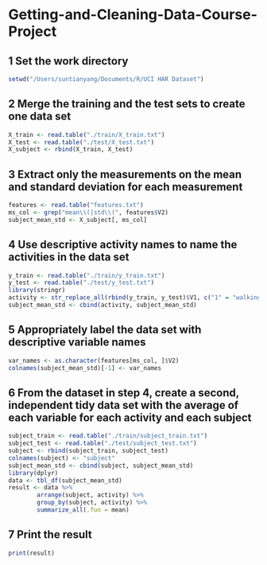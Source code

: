 # Getting-and-Cleaning-Data-Course-Project
## 1 Set the work directory
``` R
setwd("/Users/suntianyang/Documents/R/UCI HAR Dataset")
```
## 2 Merge the training and the test sets to create one data set
``` R
X_train <- read.table("./train/X_train.txt")
X_test <- read.table("./test/X_test.txt")
X_subject <- rbind(X_train, X_test)
```
## 3 Extract only the measurements on the mean and standard deviation for each measurement
``` R
features <- read.table("features.txt")
ms_col <- grep("mean\\(|std\\(", features$V2)
subject_mean_std <- X_subject[, ms_col]
```
## 4 Use descriptive activity names to name the activities in the data set
``` R
y_train <- read.table("./train/y_train.txt")
y_test <- read.table("./test/y_test.txt")
library(stringr)
activity <- str_replace_all(rbind(y_train, y_test)$V1, c("1" = "walking", "2" = "walking_upstairs", "3" = "walking_downstairs", "4" = "sitting", "5" = "standing", "6" = "laying"))
subject_mean_std <- cbind(activity, subject_mean_std)
```
## 5 Appropriately label the data set with descriptive variable names
``` R
var_names <- as.character(features[ms_col, ]$V2)
colnames(subject_mean_std)[-1] <- var_names
```
## 6 From the dataset in step 4, create a second, independent tidy data set with the average of each variable for each activity and each subject
``` R
subject_train <- read.table("./train/subject_train.txt")
subject_test <- read.table("./test/subject_test.txt")
subject <- rbind(subject_train, subject_test)
colnames(subject) <- "subject"
subject_mean_std <- cbind(subject, subject_mean_std)
library(dplyr)
data <- tbl_df(subject_mean_std)
result <- data %>%
        arrange(subject, activity) %>%
        group_by(subject, activity) %>%
        summarize_all(.fun = mean)
```       
## 7 Print the result
``` R
print(result)
```
